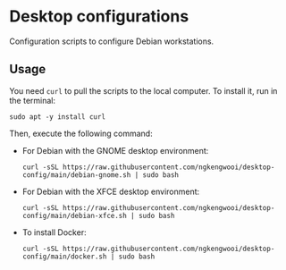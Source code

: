 # Desktop configurations

Configuration scripts to configure Debian workstations.

## Usage

You need `curl` to pull the scripts to the local computer. To install it, run in the terminal: 

```
sudo apt -y install curl
```

Then, execute the following command:

- For Debian with the GNOME desktop environment:
  ```
  curl -sSL https://raw.githubusercontent.com/ngkengwooi/desktop-config/main/debian-gnome.sh | sudo bash
  ```

- For Debian with the XFCE desktop environment:
  ```
  curl -sSL https://raw.githubusercontent.com/ngkengwooi/desktop-config/main/debian-xfce.sh | sudo bash
  ```
- To install Docker:
  ```
  curl -sSL https://raw.githubusercontent.com/ngkengwooi/desktop-config/main/docker.sh | sudo bash
  ```
